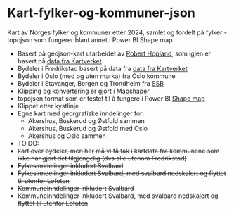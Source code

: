 # Kart-fylker-og-kommuner-json
Kart av Norges fylker og kommuner etter 2024, samlet og fordelt på fylker - topojson som fungerer blant annet i Power BI Shape map

* Basert på geojson-kart utarbeidet av [Robert Hopland](https://github.com/robhop), som igjen er basert på [data fra Kartverket](https://kartkatalog.geonorge.no/)
* Bydeler i Fredrikstad basert på data fra [data fra Kartverket](https://kartkatalog.geonorge.no/)
* Bydeler i Oslo (med og uten marka) fra Oslo kommune
* Bydeler i Stavanger, Bergen og Trondheim fra [SSB](https://kart.ssb.no/)
* Klipping og konvertering er gjort i [Mapshaper](https://mapshaper.org/)
* topojson format som er testet til å fungere i Power BI [Shape map](https://learn.microsoft.com/en-us/power-bi/visuals/desktop-shape-map)
* Klippet etter kystlinje
* Egne kart med georgrafiske inndelinger for:
  * Akershus, Buskerud og Østfold sammen
  * Akershus, Buskerud og Østfold med Oslo
  * Akershus og Oslo sammen
* TO DO: 
* ~~kart over bydeler, men her må vi få tak i kartdata fra kommunene som ikke har gjort det tilgjengelig (dvs alle utenom Fredrikstad)~~
* ~~Fylkesinndelinger inkludert Svalbard~~
* ~~Fylkesinndelinger inkludert Svalbard, med svalbard nedskalert og flyttet til utenfor Lofoten~~
* ~~Kommuneinndelinger inkludert Svalbard~~
* ~~Kommuneinndelinger inkludert Svalbard, med svalbard nedskalert og flyttet til utenfor Lofoten~~
